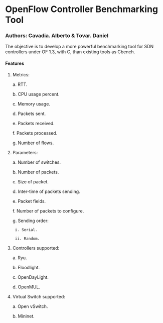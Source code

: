 # **OpenFlow Controller Benchmarking Tool**

### Authors: Cavadia. Alberto & Tovar. Daniel 

The objective is to develop a more powerful benchmarking tool for SDN 
controllers under OF 1.3, with C, than existing tools as Cbench.

#### Features

1. Metrics:

	a. RTT.

	b. CPU usage percent.

	c. Memory usage.

	d. Packets sent.

	e. Packets received.

	f. Packets processed.

	g. Number of flows.

2. Parameters:

	a. Number of switches.

	b. Number of packets.

	c. Size of packet.

	d. Inter-time of packets sending.

	e. Packet fields.

	f. Number of packets to configure.

	g. Sending order:

		i. Serial. 

		ii. Random.

3. Controllers supported:

	a. Ryu.
	
	b. Floodlight.
	
	c. OpenDayLight.

	d. OpenMUL. 

4. Virtual Switch supported:

	a. Open vSwitch.
 
	b. Mininet.
